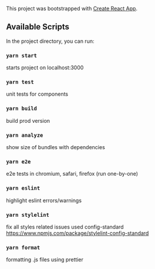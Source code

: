 This project was bootstrapped with [Create React App](https://github.com/facebook/create-react-app).

## Available Scripts

In the project directory, you can run:

### `yarn start`
starts project on localhost:3000
### `yarn test`
unit tests for components
### `yarn build`
build prod version
### `yarn analyze`
show size of bundles with dependencies
### `yarn e2e`
e2e tests in chromium, safari, firefox (run one-by-one)
### `yarn eslint`
highlight eslint errors/warnings
### `yarn stylelint`
fix all styles related issues used config-standard https://www.npmjs.com/package/stylelint-config-standard
### `yarn format`
formatting .js files using prettier
